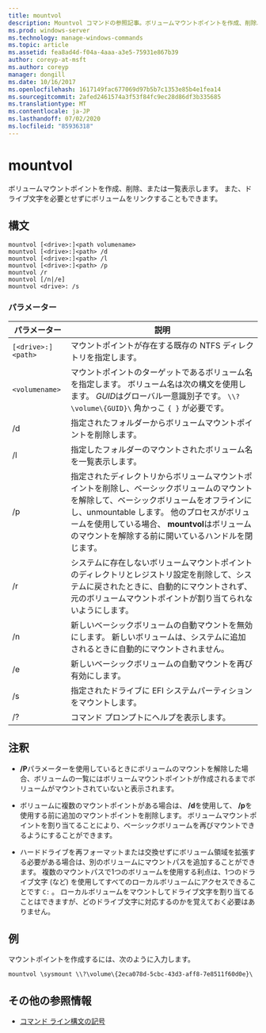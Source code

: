 ```yaml
---
title: mountvol
description: Mountvol コマンドの参照記事。ボリュームマウントポイントを作成、削除、または一覧表示します。
ms.prod: windows-server
ms.technology: manage-windows-commands
ms.topic: article
ms.assetid: fea8ad4d-f04a-4aaa-a3e5-75931e867b39
author: coreyp-at-msft
ms.author: coreyp
manager: dongill
ms.date: 10/16/2017
ms.openlocfilehash: 1617149fac677069d97b5b7c1353e85b4e1fea14
ms.sourcegitcommit: 2afed2461574a3f53f84fc9ec28d86df3b335685
ms.translationtype: MT
ms.contentlocale: ja-JP
ms.lasthandoff: 07/02/2020
ms.locfileid: "85936318"
---
```

# <a name="mountvol"></a>mountvol

ボリュームマウントポイントを作成、削除、または一覧表示します。 また、ドライブ文字を必要とせずにボリュームをリンクすることもできます。

## <a name="syntax"></a>構文

```
mountvol [<drive>:]<path volumename>
mountvol [<drive>:]<path> /d
mountvol [<drive>:]<path> /l
mountvol [<drive>:]<path> /p
mountvol /r
mountvol [/n|/e]
mountvol <drive>: /s
```

### <a name="parameters"></a>パラメーター

| パラメーター | 説明 |
| --------- | ----------- |
| `[<drive>:]<path>` | マウントポイントが存在する既存の NTFS ディレクトリを指定します。 |
| `<volumename>` | マウントポイントのターゲットであるボリューム名を指定します。 ボリューム名は次の構文を使用します。 *GUID*はグローバル一意識別子です。 `\\?\volume\{GUID}\` 角かっこ `{ }` が必要です。 |
| /d | 指定されたフォルダーからボリュームマウントポイントを削除します。 |
| /l | 指定したフォルダーのマウントされたボリューム名を一覧表示します。 |
| /p | 指定されたディレクトリからボリュームマウントポイントを削除し、ベーシックボリュームのマウントを解除して、ベーシックボリュームをオフラインにし、unmountable します。 他のプロセスがボリュームを使用している場合、 **mountvol**はボリュームのマウントを解除する前に開いているハンドルを閉じます。 |
| /r | システムに存在しないボリュームマウントポイントのディレクトリとレジストリ設定を削除して、システムに戻されたときに、自動的にマウントされず、元のボリュームマウントポイントが割り当てられないようにします。 |
| /n | 新しいベーシックボリュームの自動マウントを無効にします。 新しいボリュームは、システムに追加されるときに自動的にマウントされません。 |
| /e | 新しいベーシックボリュームの自動マウントを再び有効にします。 |
| /s | 指定されたドライブに EFI システムパーティションをマウントします。 |
| /? | コマンド プロンプトにヘルプを表示します。 |

## <a name="remarks"></a>注釈

- **/P**パラメーターを使用しているときにボリュームのマウントを解除した場合、ボリュームの一覧にはボリュームマウントポイントが作成されるまでボリュームがマウントされていないと表示されます。

- ボリュームに複数のマウントポイントがある場合は、 **/d**を使用して、 **/p**を使用する前に追加のマウントポイントを削除します。 ボリュームマウントポイントを割り当てることにより、ベーシックボリュームを再びマウントできるようにすることができます。

- ハードドライブを再フォーマットまたは交換せずにボリューム領域を拡張する必要がある場合は、別のボリュームにマウントパスを追加することができます。 複数のマウントパスで1つのボリュームを使用する利点は、1つのドライブ文字 (など) を使用してすべてのローカルボリュームにアクセスできることです `C:` 。 ローカルボリュームをマウントしてドライブ文字を割り当てることはできますが、どのドライブ文字に対応するのかを覚えておく必要はありません。

## <a name="examples"></a>例

マウントポイントを作成するには、次のように入力します。

```
mountvol \sysmount \\?\volume\{2eca078d-5cbc-43d3-aff8-7e8511f60d0e}\
```

## <a name="additional-references"></a>その他の参照情報

- [コマンド ライン構文の記号](command-line-syntax-key.md)

